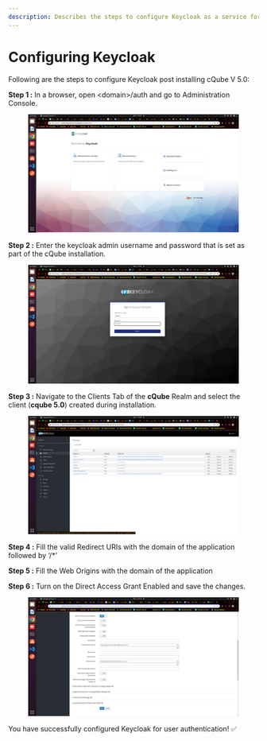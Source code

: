 ```yaml
---
description: Describes the steps to configure Keycloak as a service for user authentication
---
```


# Configuring Keycloak

Following are the steps to configure Keycloak post installing cQube V 5.0:

**Step 1 :** In a browser, open \<domain>/auth and go to Administration Console.

<figure><img src="../.gitbook/assets/image (1) (4).png" alt=""><figcaption></figcaption></figure>

**Step 2 :** Enter the keycloak admin username and password that is set as part of the cQube installation.

<figure><img src="../.gitbook/assets/image (35) (1).png" alt=""><figcaption></figcaption></figure>

**Step 3 :** Navigate to the Clients Tab of the **cQube** Realm and select the client (**cqube 5.0**) created during installation.

<figure><img src="../.gitbook/assets/image (40).png" alt=""><figcaption></figcaption></figure>

**Step 4 :** Fill the valid Redirect URIs with the domain of the application followed by ‘/\*’

**Step 5 :** Fill the Web Origins with the domain of the application

**Step 6 :** Turn on the Direct Access Grant Enabled and save the changes.

<figure><img src="../.gitbook/assets/image (38).png" alt=""><figcaption></figcaption></figure>

&#x20;You have successfully configured Keycloak for user authentication! ✅
